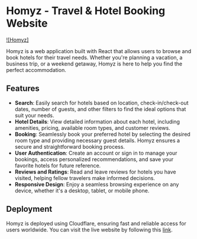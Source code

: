 # Homyz - Travel & Hotel Booking Website

[![Homyz]](https://homyz-8dw.pages.dev/)

Homyz is a web application built with React that allows users to browse and book hotels for their travel needs. Whether you're planning a vacation, a business trip, or a weekend getaway, Homyz is here to help you find the perfect accommodation.

## Features

- **Search**: Easily search for hotels based on location, check-in/check-out dates, number of guests, and other filters to find the ideal options that suit your needs.
- **Hotel Details**: View detailed information about each hotel, including amenities, pricing, available room types, and customer reviews.
- **Booking**: Seamlessly book your preferred hotel by selecting the desired room type and providing necessary guest details. Homyz ensures a secure and straightforward booking process.
- **User Authentication**: Create an account or sign in to manage your bookings, access personalized recommendations, and save your favorite hotels for future reference.
- **Reviews and Ratings**: Read and leave reviews for hotels you have visited, helping fellow travelers make informed decisions.
- **Responsive Design**: Enjoy a seamless browsing experience on any device, whether it's a desktop, tablet, or mobile phone.

## Deployment

Homyz is deployed using Cloudflare, ensuring fast and reliable access for users worldwide. You can visit the live website by following this [link](https://homyz-8dw.pages.dev/).
